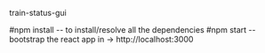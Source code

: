 train-status-gui

#npm install -- to install/resolve all the dependencies
#npm start -- bootstrap the react app in -> http://localhost:3000
